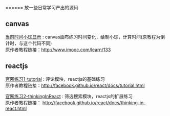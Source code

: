 ======
  放一些日常学习产出的源码



## canvas 
[当前时间小球显示](canvas/index.html) : canvas画布练习时间变化，绘制小球，计算时间(原教程为倒计时，与这个代码不同) <br/>
原作者教程链接：<http://www.imooc.com/learn/133>
  

## reactjs
[官网练习1-tutorial](reactjs/tutorial.html) : 评论模块，reactjs的基础练习 <br/>
原作者教程链接：<http://facebook.github.io/react/docs/tutorial.html>

[官网练习2-thinkingInReact](reactjs/thinkingInReact.html) : 筛选搜索模块，reactjs的扩展练习 <br/>
原作者教程链接： <http://facebook.github.io/react/docs/thinking-in-react.html>
